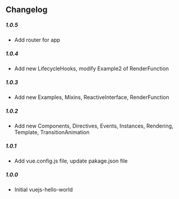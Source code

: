 ## Changelog

##### 1.0.5

- Add router for app

##### 1.0.4

- Add new LifecycleHooks, modify Example2 of RenderFunction 

##### 1.0.3

- Add new Examples, Mixins, ReactiveInterface, RenderFunction

##### 1.0.2

- Add new Components, Directives, Events, Instances, Rendering, Template, TransitionAnimation

##### 1.0.1

- Add vue.config.js file, update pakage.json file

##### 1.0.0

- Initial vuejs-hello-world
